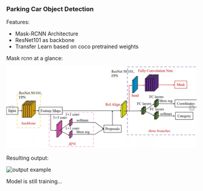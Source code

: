 ### Parking Car Object Detection

Features:

- Mask-RCNN Architecture
- ResNet101 as backbone
- Transfer Learn based on coco pretrained weights
 


Mask rcnn at a glance:

<img src="figures/Network.PNG" alt="mrcnn network" width="800"/>

Resulting output:

<img src="output/output.gif" alt="output example" width="800"/>

Model is still training...
